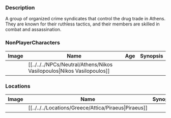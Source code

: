 ### Description
A group of organized crime syndicates that control the drug trade in Athens. They are known for their ruthless tactics, and their members are skilled in combat and assassination.

### NonPlayerCharacters
| Image | Name              | Age | Synopsis |
| ----- | ----------------- | --- | -------- |
|       | [[../../../NPCs/Neutral/Athens/Nikos Vasilopoulos\|Nikos Vasilopoulos]] |     |          |
### Locations
| Image | Name   | Synopsis |
| ----- | ------ | -------- |
|       | [[../../../Locations/Greece/Attica/Piraeus\|Piraeus]] |         |